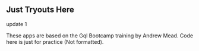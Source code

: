 ## Just Tryouts Here

update 1

These apps are based on the Gql Bootcamp training by Andrew Mead. 
Code here is just for practice (Not formatted).
